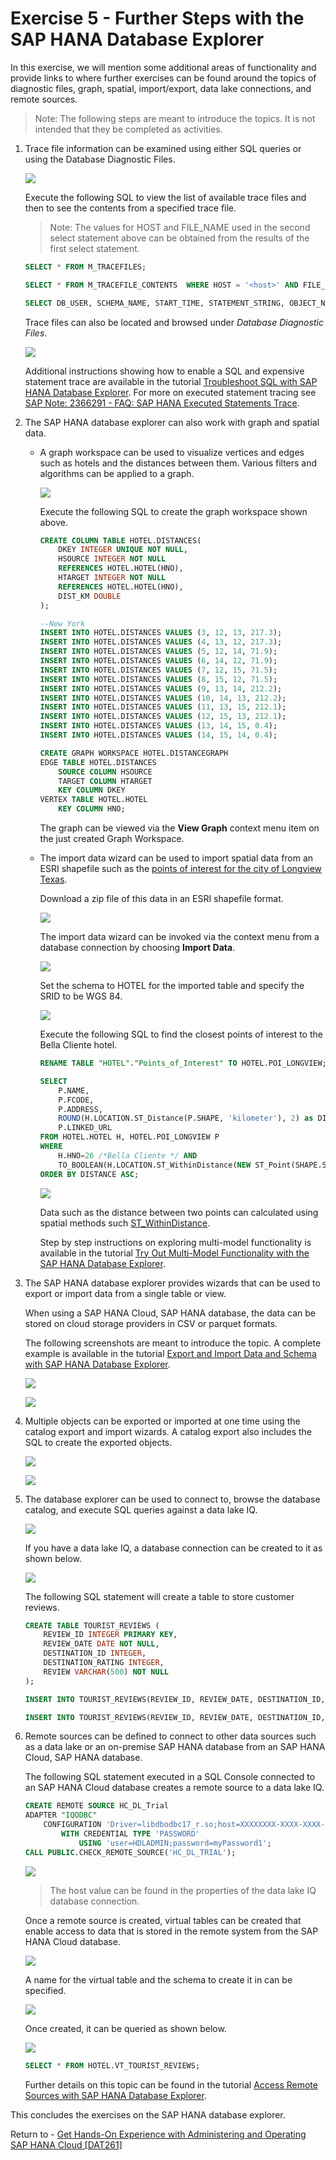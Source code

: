 # Exercise 5 - Further Steps with the SAP HANA Database Explorer

In this exercise, we will mention some additional areas of functionality and provide links to where further exercises can be found around the topics of diagnostic files, graph, spatial, import/export, data lake connections, and remote sources.

> Note: The following steps are meant to introduce the topics.  It is not intended that they be completed as activities.

1. Trace file information can be examined using either SQL queries or using the Database Diagnostic Files.  

    ![](images/TraceFilesWthSQL.png)

    Execute the following SQL to view the list of available trace files and then to see the contents from a specified trace file.

    > Note: The values for HOST and FILE_NAME used in the second select statement above can be obtained from the results of the first select statement.

    ```SQL
    SELECT * FROM M_TRACEFILES;

    SELECT * FROM M_TRACEFILE_CONTENTS  WHERE HOST = '<host>' AND FILE_NAME='<traceFileName>.trc';

    SELECT DB_USER, SCHEMA_NAME, START_TIME, STATEMENT_STRING, OBJECT_NAME FROM M_EXECUTED_STATEMENTS;
    ```

    Trace files can also be located and browsed under *Database Diagnostic Files*.

    ![](images/ExecutedStatementsTrace.png) 

    Additional instructions showing how to enable a SQL and expensive statement trace are available in the tutorial [Troubleshoot SQL with SAP HANA Database Explorer](https://developers.sap.com/tutorials/hana-dbx-troubleshooting.html).  For more on executed statement tracing see [SAP Note: 2366291 - FAQ: SAP HANA Executed Statements Trace](https://launchpad.support.sap.com/#/notes/2366291).

2. The SAP HANA database explorer can also work with graph and spatial data.  

    * A graph workspace can be used to visualize vertices and edges such as hotels and the distances between them.  Various filters and algorithms can be applied to a graph.

        ![](images/Graph.png)
    
        Execute the following SQL to create the graph workspace shown above.

        ```SQL
        CREATE COLUMN TABLE HOTEL.DISTANCES(
            DKEY INTEGER UNIQUE NOT NULL,
            HSOURCE INTEGER NOT NULL
            REFERENCES HOTEL.HOTEL(HNO),
            HTARGET INTEGER NOT NULL
            REFERENCES HOTEL.HOTEL(HNO),
            DIST_KM DOUBLE
        );

        --New York
        INSERT INTO HOTEL.DISTANCES VALUES (3, 12, 13, 217.3);
        INSERT INTO HOTEL.DISTANCES VALUES (4, 13, 12, 217.3);
        INSERT INTO HOTEL.DISTANCES VALUES (5, 12, 14, 71.9);
        INSERT INTO HOTEL.DISTANCES VALUES (6, 14, 12, 71.9);
        INSERT INTO HOTEL.DISTANCES VALUES (7, 12, 15, 71.5);
        INSERT INTO HOTEL.DISTANCES VALUES (8, 15, 12, 71.5);
        INSERT INTO HOTEL.DISTANCES VALUES (9, 13, 14, 212.2);
        INSERT INTO HOTEL.DISTANCES VALUES (10, 14, 13, 212.2);
        INSERT INTO HOTEL.DISTANCES VALUES (11, 13, 15, 212.1);
        INSERT INTO HOTEL.DISTANCES VALUES (12, 15, 13, 212.1);
        INSERT INTO HOTEL.DISTANCES VALUES (13, 14, 15, 0.4);
        INSERT INTO HOTEL.DISTANCES VALUES (14, 15, 14, 0.4);

        CREATE GRAPH WORKSPACE HOTEL.DISTANCEGRAPH
        EDGE TABLE HOTEL.DISTANCES
            SOURCE COLUMN HSOURCE
            TARGET COLUMN HTARGET
            KEY COLUMN DKEY
        VERTEX TABLE HOTEL.HOTEL
            KEY COLUMN HNO;
        ```

        The graph can be viewed via the **View Graph** context menu item on the just created Graph Workspace.

    * The import data wizard can be used to import spatial data from an ESRI shapefile such as the [points of interest for the city of Longview Texas](https://hub.arcgis.com/datasets/longviewtexas::points-of-interest/explore?location=32.489161%2C-94.771600%2C12.10).  
    
        Download a zip file of this data in an ESRI shapefile format.

        ![](images/DownloadShapefile.png)

        The import data wizard can be invoked via the context menu from a database connection by choosing **Import Data**. 

        ![](images/ImportESRIShapefile.png)

        Set the schema to HOTEL for the imported table and specify the SRID to be WGS 84.

        ![](images/ImportESRIShapefile2.png)

        Execute the following SQL to find the closest points of interest to the Bella Cliente hotel.

        ```SQL
        RENAME TABLE "HOTEL"."Points_of_Interest" TO HOTEL.POI_LONGVIEW;

        SELECT
            P.NAME,
            P.FCODE,
            P.ADDRESS,
            ROUND(H.LOCATION.ST_Distance(P.SHAPE, 'kilometer'), 2) as DISTANCE,
            P.LINKED_URL
        FROM HOTEL.HOTEL H, HOTEL.POI_LONGVIEW P
        WHERE
            H.HNO=26 /*Bella Cliente */ AND
            TO_BOOLEAN(H.LOCATION.ST_WithinDistance(NEW ST_Point(SHAPE.ST_AsWKT(), 4326), 3, 'kilometer')) = TRUE
        ORDER BY DISTANCE ASC;
        ```

        ![](images/Spatial.png) 

        Data such as the distance between two points can calculated using spatial methods such [ST_WithinDistance](https://help.sap.com/viewer/bc9e455fe75541b8a248b4c09b086cf5/latest/en-US/7a1cc028787c1014b4afe2c72ff94316.html).

        Step by step instructions on exploring multi-model functionality is available in the tutorial [Try Out Multi-Model Functionality with the SAP HANA Database Explorer](https://developers.sap.com/tutorials/hana-dbx-multi-model.html).

3. The SAP HANA database explorer provides wizards that can be used to export or import data from a single table or view.  

    When using a SAP HANA Cloud, SAP HANA database, the data can be stored on cloud storage providers in CSV or parquet formats.  

    The following screenshots are meant to introduce the topic.  A complete example is available in the tutorial [Export and Import Data and Schema with SAP HANA Database Explorer](https://developers.sap.com/tutorials/hana-dbx-export-import.html).

    ![](images/ExportData.png)

    ![](images/ExportDataWizard.png)

4. Multiple objects can be exported or imported at one time using the catalog export and import wizards.  A catalog export also includes the SQL to create the exported objects.

    ![](images/ExportDataCatalog.png)

    ![](images/ExportDataCatalogWizard.png)
    
5. The database explorer can be used to connect to, browse the database catalog, and execute SQL queries against a data lake IQ.  

    ![](images/DataLake.png)

    If you have a data lake IQ, a database connection can be created to it as shown below.

    ![](images/OpenDataLakeInDBX.png)

    The following SQL statement will create a table to store customer reviews. 

    ```SQL
    CREATE TABLE TOURIST_REVIEWS (
        REVIEW_ID INTEGER PRIMARY KEY,
        REVIEW_DATE DATE NOT NULL,
        DESTINATION_ID INTEGER,
        DESTINATION_RATING INTEGER,
        REVIEW VARCHAR(500) NOT NULL
    );

    INSERT INTO TOURIST_REVIEWS(REVIEW_ID, REVIEW_DATE, DESTINATION_ID, DESTINATION_RATING, REVIEW) VALUES(1, '2019-03-15', 1, 5, 'We had a great day swimming at the beach and exploring the beach front shops.  We will for sure be back next summer.');

    INSERT INTO TOURIST_REVIEWS(REVIEW_ID, REVIEW_DATE, DESTINATION_ID, DESTINATION_RATING, REVIEW) VALUES(2, '2019-02-02', 1, 4, 'We had an enjoyable meal.  The service and food was outstanding.  Would have liked to have slightly larger portions');
    ```

6. Remote sources can be defined to connect to other data sources such as a data lake or an on-premise SAP HANA database from an SAP HANA Cloud, SAP HANA database.  

    The following SQL statement executed in a SQL Console connected to an SAP HANA Cloud database creates a remote source to a data lake IQ.

    ```SQL
    CREATE REMOTE SOURCE HC_DL_Trial
	ADAPTER "IQODBC"
		CONFIGURATION 'Driver=libdbodbc17_r.so;host=XXXXXXXX-XXXX-XXXX-XXXX-XXXXXXXXXXXX.iq.hdl.trial-XXXX.hanacloud.ondemand.com:443;ENC=TLS(tls_type=rsa;direct=yes)'
			WITH CREDENTIAL TYPE 'PASSWORD'
				USING 'user=HDLADMIN;password=myPassword1';
    CALL PUBLIC.CHECK_REMOTE_SOURCE('HC_DL_TRIAL');
    ```

    ![](images/CreateRemoteSource.png)

    >The host value can be found in the properties of the data lake IQ database connection.

    Once a remote source is created, virtual tables can be created that enable access to data that is stored in the remote system from the SAP HANA Cloud database.

    ![](images/CreateVirtualObjects.png)

    A name for the virtual table and the schema to create it in can be specified.

    ![](images/CreateVirtualTable.png)

    Once created, it can be queried as shown below.

    ![](images/AccessVirtualTable.png)

    ```SQL
    SELECT * FROM HOTEL.VT_TOURIST_REVIEWS;
    ```

    Further details on this topic can be found in the tutorial [Access Remote Sources with SAP HANA Database Explorer](https://developers.sap.com/tutorials/hana-dbx-remote-sources.html).

This concludes the exercises on the SAP HANA database explorer.

Return to - [Get Hands-On Experience with Administering and Operating SAP HANA Cloud [DAT261]](../../../README.md)
